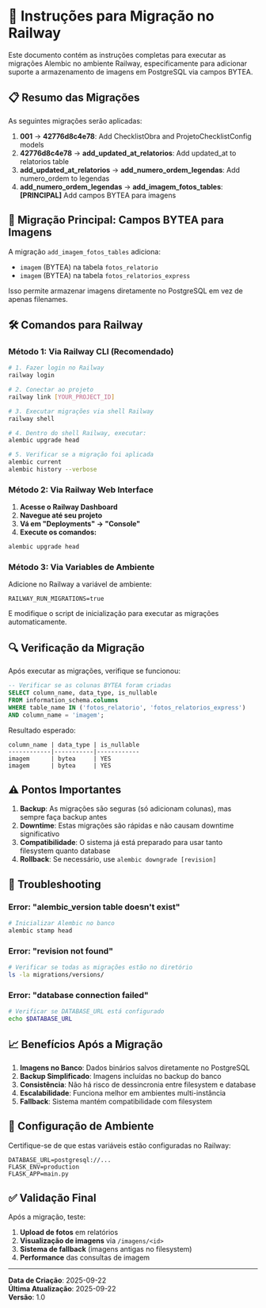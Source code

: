 # 🚂 Instruções para Migração no Railway

Este documento contém as instruções completas para executar as migrações Alembic no ambiente Railway, especificamente para adicionar suporte a armazenamento de imagens em PostgreSQL via campos BYTEA.

## 📋 Resumo das Migrações

As seguintes migrações serão aplicadas:
1. **001** → **42776d8c4e78**: Add ChecklistObra and ProjetoChecklistConfig models
2. **42776d8c4e78** → **add_updated_at_relatorios**: Add updated_at to relatorios table
3. **add_updated_at_relatorios** → **add_numero_ordem_legendas**: Add numero_ordem to legendas
4. **add_numero_ordem_legendas** → **add_imagem_fotos_tables**: **[PRINCIPAL]** Add campos BYTEA para imagens

## 🎯 Migração Principal: Campos BYTEA para Imagens

A migração `add_imagem_fotos_tables` adiciona:
- `imagem` (BYTEA) na tabela `fotos_relatorio`
- `imagem` (BYTEA) na tabela `fotos_relatorios_express`

Isso permite armazenar imagens diretamente no PostgreSQL em vez de apenas filenames.

## 🛠️ Comandos para Railway

### Método 1: Via Railway CLI (Recomendado)

```bash
# 1. Fazer login no Railway
railway login

# 2. Conectar ao projeto
railway link [YOUR_PROJECT_ID]

# 3. Executar migrações via shell Railway
railway shell

# 4. Dentro do shell Railway, executar:
alembic upgrade head

# 5. Verificar se a migração foi aplicada
alembic current
alembic history --verbose
```

### Método 2: Via Railway Web Interface

1. **Acesse o Railway Dashboard**
2. **Navegue até seu projeto**
3. **Vá em "Deployments" → "Console"**
4. **Execute os comandos:**

```bash
alembic upgrade head
```

### Método 3: Via Variables de Ambiente

Adicione no Railway a variável de ambiente:
```
RAILWAY_RUN_MIGRATIONS=true
```

E modifique o script de inicialização para executar as migrações automaticamente.

## 🔍 Verificação da Migração

Após executar as migrações, verifique se funcionou:

```sql
-- Verificar se as colunas BYTEA foram criadas
SELECT column_name, data_type, is_nullable 
FROM information_schema.columns 
WHERE table_name IN ('fotos_relatorio', 'fotos_relatorios_express') 
AND column_name = 'imagem';
```

Resultado esperado:
```
column_name | data_type | is_nullable
------------|-----------|------------
imagem      | bytea     | YES
imagem      | bytea     | YES
```

## ⚠️ Pontos Importantes

1. **Backup**: As migrações são seguras (só adicionam colunas), mas sempre faça backup antes
2. **Downtime**: Estas migrações são rápidas e não causam downtime significativo
3. **Compatibilidade**: O sistema já está preparado para usar tanto filesystem quanto database
4. **Rollback**: Se necessário, use `alembic downgrade [revision]`

## 🐛 Troubleshooting

### Error: "alembic_version table doesn't exist"
```bash
# Inicializar Alembic no banco
alembic stamp head
```

### Error: "revision not found"
```bash
# Verificar se todas as migrações estão no diretório
ls -la migrations/versions/
```

### Error: "database connection failed"
```bash
# Verificar se DATABASE_URL está configurado
echo $DATABASE_URL
```

## 📈 Benefícios Após a Migração

1. **Imagens no Banco**: Dados binários salvos diretamente no PostgreSQL
2. **Backup Simplificado**: Imagens incluídas no backup do banco
3. **Consistência**: Não há risco de dessincronia entre filesystem e database
4. **Escalabilidade**: Funciona melhor em ambientes multi-instância
5. **Fallback**: Sistema mantém compatibilidade com filesystem

## 🔧 Configuração de Ambiente

Certifique-se de que estas variáveis estão configuradas no Railway:

```env
DATABASE_URL=postgresql://...
FLASK_ENV=production
FLASK_APP=main.py
```

## ✅ Validação Final

Após a migração, teste:
1. **Upload de fotos** em relatórios
2. **Visualização de imagens** via `/imagens/<id>`
3. **Sistema de fallback** (imagens antigas no filesystem)
4. **Performance** das consultas de imagem

---

**Data de Criação**: 2025-09-22  
**Última Atualização**: 2025-09-22  
**Versão**: 1.0